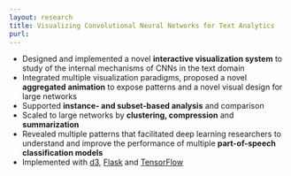 ```yaml
---
layout: research
title: Visualizing Convolutional Neural Networks for Text Analytics  
purl: 
---
```


* Designed and implemented a novel **interactive visualization system** to study of the internal mechanisms of CNNs in the text domain
* Integrated multiple visualization paradigms, proposed a novel **aggregated animation** to expose patterns and a novel visual design for large networks
* Supported **instance- and subset-based analysis** and comparison
* Scaled to large networks by **clustering, compression** and **summarization**
* Revealed multiple patterns that facilitated deep learning researchers to understand and improve the performance of multiple **part-of-speech classification models**
* Implemented with [d3](https://d3js.org), [Flask](http://flask.pocoo.org) and [TensorFlow](https://www.tensorflow.org)
